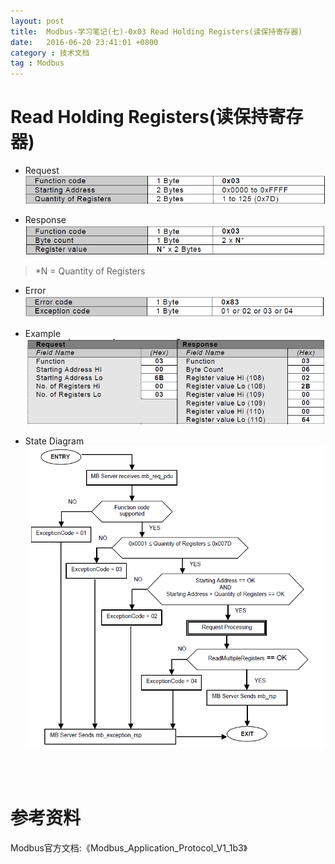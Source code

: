 ```yaml
---
layout: post
title:  Modbus-学习笔记(七)-0x03 Read Holding Registers(读保持寄存器)
date:   2016-06-20 23:41:01 +0800
category : 技术文档
tag : Modbus
---
```


Read Holding Registers(读保持寄存器)
============================

+ Request
![Request](/images/blog/modbus/modbus-05-03-Read-Holding-Registers/01_Request.png)

+ Response
![Response](/images/blog/modbus/modbus-05-03-Read-Holding-Registers/02_Response.png)

> *N = Quantity of Registers

+ Error
![Error](/images/blog/modbus/modbus-05-03-Read-Holding-Registers/03_Error.png)

+ Example
![Example](/images/blog/modbus/modbus-05-03-Read-Holding-Registers/04_Example.png)

+ State Diagram
![State Diagram](/images/blog/modbus/modbus-05-03-Read-Holding-Registers/05_State_Diagram.png)


<br>
<br>

参考资料
================================

Modbus官方文档:《Modbus_Application_Protocol_V1_1b3》
